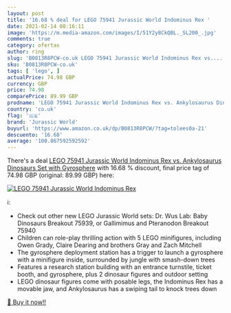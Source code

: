 ```yaml
---
layout: post
title: '16.68 % deal for LEGO 75941 Jurassic World Indominus Rex '
date: 2021-02-14 08:16:11
image: 'https://m.media-amazon.com/images/I/51Y2y8CkQBL._SL200_.jpg'
comments: true
category: ofertas
author: ring
slug: 'B0813R8PCW-co.uk LEGO 75941 Jurassic World Indominus Rex vs....'
sku: 'B0813R8PCW-co.uk'
tags: [ 'lego', ]
actualPrice: 74.98 GBP
currency: GBP
price: 74.98
comparePrice: 89.99 GBP
prodname: 'LEGO 75941 Jurassic World Indominus Rex vs. Ankylosaurus Dinosaurs Set with Gyrosphere'
country: 'co.uk'
flag: '🇬🇧'
brand: 'Jurassic World'
buyurl: 'https://www.amazon.co.uk/dp/B0813R8PCW/?tag=tolees0a-21'
descuento: '16.68'
average: '100.867592592592'
---
```


There's a deal [LEGO 75941 Jurassic World Indominus Rex vs. Ankylosaurus Dinosaurs Set with Gyrosphere](https://www.amazon.co.uk/dp/B0813R8PCW/?tag=tolees0a-21)  with  16.68 % discount, final price tag of  74.98 GBP (original: 89.99 GBP) here:

[![LEGO 75941 Jurassic World Indominus Rex ](https://m.media-amazon.com/images/I/51Y2y8CkQBL._SL200_.jpg)](https://www.amazon.co.uk/dp/B0813R8PCW/?tag=tolees0a-21)

ℹ️:

- Check out other new LEGO Jurassic World sets: Dr. Wus Lab: Baby Dinosaurs Breakout 75939, or Gallimimus and Pteranodon Breakout 75940
- Children can role-play thrilling action with 5 LEGO minifigures, including Owen Grady, Claire Dearing and brothers Gray and Zach Mitchell
- The gyrosphere deployment station has a trigger to launch a gyrosphere with a minifigure inside, surrounded by jungle with smash-down trees
- Features a research station building with an entrance turnstile, ticket booth, and gyrosphere, plus 2 dinosaur figures and outdoor setting
- LEGO dinosaur figures come with posable legs, the Indominus Rex has a movable jaw, and Ankylosaurus has a swiping tail to knock trees down

[🛒 Buy it now!!](https://www.amazon.co.uk/dp/B0813R8PCW/?tag=tolees0a-21)

